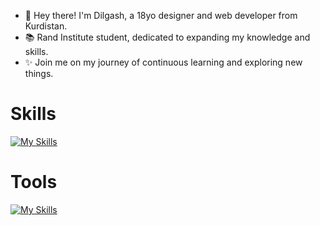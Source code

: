 - 👋 Hey there! I'm Dilgash, a 18yo designer and web developer from Kurdistan.
- 📚 Rand Institute student, dedicated to expanding my knowledge and skills.
- ✨ Join me on my journey of continuous learning and exploring new things.

<h1>Skills</h1>

[![My Skills](https://skillicons.dev/icons?i=svelte,tailwind,js)](https://skillicons.dev)

<h1>Tools</h1>

[![My Skills](https://skillicons.dev/icons?i=vscode,figma,github,cloudflare,bash)](https://skillicons.dev)
